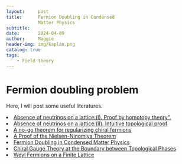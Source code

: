 ```yaml
---
layout:     post
title:      Fermion Doubling in Condensed
            Matter Physics
subtitle:   
date:       2024-04-09
author:     Maggie
header-img: img/kaplan.png
catalog: true
tags:
    - Field theory
---
```





#  Fermion doubling problem 


Here, I will post some useful literatures. 



<li>
<a href="https://maggiexheuw.github.io/pdf/nielsen1981.pdf">
Absence of neutrinos on a lattice:(I). Proof by homotopy theory". 
</a></li>


<li>
<a href=“https://maggiexheuw.github.io/pdf/nielsen19812.pdf”> 
Absence of neutrinos on a lattice:(II). Intuitive topological proof
</a></li>


<li>
<a href="https://maggiexheuw.github.io/pdf/nielsen19811.pdf"> 
A no-go theorem for regularizing chiral fermions
</a></li>


<li>
<a href="https://maggiexheuw.github.io/pdf/Friedan.pdf"> 
A Proof of the Nielsen-Ninomiya Theorem
</a></li>



<li>
<a href="https://maggiexheuw.github.io/pdf/Fermion Doubling.pdf"> Fermion Doubling in Condensed
            Matter Physics
</a></li>



<li><a href="https://journals.aps.org/prl/abstract/10.1103/PhysRevLett.132.141603"> Chiral Gauge Theory at the Boundary between Topological Phases
</a></li>


<li><a href="https://journals.aps.org/prl/abstract/10.1103/PhysRevLett.132.141604"> Weyl Fermions on a Finite Lattice
</a></li>


